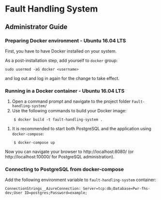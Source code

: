 # Fault Handling System

## Administrator Guide

### Preparing Docker environment - Ubuntu 16.04 LTS

First, you have to have Docker installed on your system.

As a post-installation step, add yourself to `docker` group:

`sudo usermod -aG docker <username>`

and log out and log in again for the change to take effect.

### Running in a Docker container - Ubuntu 16.04 LTS

  1. Open a command prompt and navigate to the project folder
     `Fault-handling-system/`
  1. Use the following commands to build your Docker image:
```
    $ docker build -t fault-handling-system .
```
  1. It is recommended to start both PostgreSQL
     and the application using `docker-compose`:
```
    $ docker-compose up
```

Now you can navigate your browser to http://localhost:8080/
(or http://localhost:10000/ for PostgreSQL administration).

### Connecting to PostgreSQL from docker-compose

Add the following environment variable to `fault-handling-system` container:

    ConnectionStrings__AzureConnection: Server=tcp:db;Database=Pwr-fhs-dev;User ID=postgres;Password=example;

